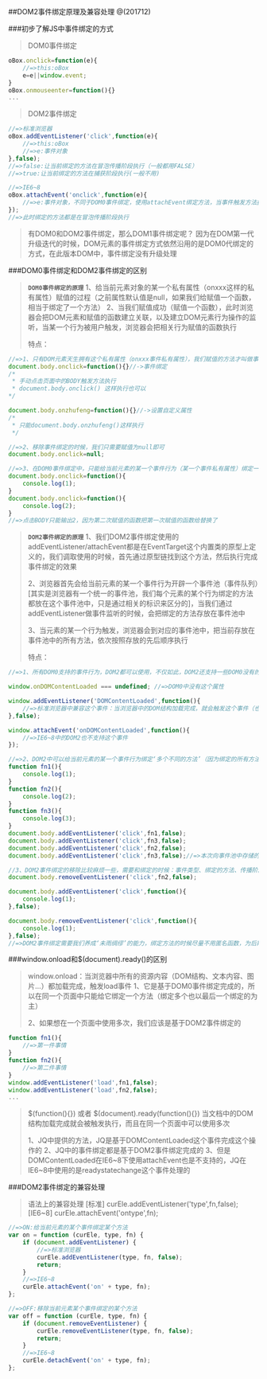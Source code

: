 ##DOM2事件绑定原理及兼容处理
@(201712)

###初步了解JS中事件绑定的方式
> DOM0事件绑定
```javascript
oBox.onclick=function(e){
	//=>this:oBox
	e=e||window.event;
}
oBox.onmouseenter=function(){}
...
```

> DOM2事件绑定
```javascript
//=>标准浏览器
oBox.addEventListener('click',function(e){
	//=>this:oBox
	//=>e:事件对象
},false);
//=>false:让当前绑定的方法在冒泡传播阶段执行（一般都用FALSE）
//=>true:让当前绑定的方法在捕获阶段执行(一般不用)

//=>IE6~8
oBox.attachEvent('onclick',function(e){
	//=>e:事件对象，不同于DOM0事件绑定，使用attachEvent绑定方法，当事件触发方法执行的时候，浏览器也会把事件对象当做实参传递给函数（传递的值和window.event是相同的），所以IE6~8下获取的事件对象对于：pageX\pageY\target...依然没有，还是存在兼容性（事件对象兼容处理在DOM2中依然存在）
});
//=>此时绑定的方法都是在冒泡传播阶段执行
```

> 有DOM0和DOM2事件绑定，那么DOM1事件绑定呢？
> 因为在DOM第一代升级迭代的时候，DOM元素的事件绑定方式依然沿用的是DOM0代绑定的方式，在此版本DOM中，事件绑定没有升级处理

###DOM0事件绑定和DOM2事件绑定的区别
> **`DOM0事件绑定的原理`**
> 1、给当前元素对象的某一个私有属性（onxxx这样的私有属性）赋值的过程（之前属性默认值是null，如果我们给赋值一个函数，相当于绑定了一个方法）
> 2、当我们赋值成功（赋值一个函数），此时浏览器会把DOM元素和赋值的函数建立关联，以及建立DOM元素行为操作的监听，当某一个行为被用户触发，浏览器会把相关行为赋值的函数执行
>  
> 特点：
```javascript
//=>1、只有DOM元素天生拥有这个私有属性（onxxx事件私有属性），我们赋值的方法才叫做事件绑定，否则属于给当前元素设置一个自定义属性而已
document.body.onclick=function(){}//->事件绑定
/*
 * 手动点击页面中的BODY触发方法执行
 * document.body.onclick() 这样执行也可以
*/

document.body.onzhufeng=function(){}//->设置自定义属性
/*
 * 只能document.body.onzhufeng()这样执行
 */

//=>2、移除事件绑定的时候，我们只需要赋值为null即可
document.body.onclick=null;

//=>3、在DOM0事件绑定中，只能给当前元素的某一个事件行为（某一个事件私有属性）绑定一个方法，绑定多个方法，最后一次绑定的会把之前绑定的都替换掉
document.body.onclick=function(){
	console.log(1);
}
document.body.onclick=function(){
	console.log(2);
}
//=>点击BODY只能输出2，因为第二次赋值的函数把第一次赋值的函数给替换了
```

> **`DOM2事件绑定的原理`**
> 1、我们DOM2事件绑定使用的addEventListener/attachEvent都是在EventTarget这个内置类的原型上定义的，我们调取使用的时候，首先通过原型链找到这个方法，然后执行完成事件绑定的效果
>  
> 2、浏览器首先会给当前元素的某一个事件行为开辟一个事件池（事件队列）[其实是浏览器有一个统一的事件池，我们每个元素的某个行为绑定的方法都放在这个事件池中，只是通过相关的标识来区分的]，当我们通过addEventListener做事件监听的时候，会把绑定的方法存放在事件池中
>  
> 3、当元素的某一个行为触发，浏览器会到对应的事件池中，把当前存放在事件池中的所有方法，依次按照存放的先后顺序执行
>  
> 特点：
```javascript
//=>1、所有DOM0支持的事件行为，DOM2都可以使用，不仅如此，DOM2还支持一些DOM0没有的事件行为：DOMContentLoaded...

window.onDOMContentLoaded === undefined; //=>DOM0中没有这个属性

window.addEventListener('DOMContentLoaded',function(){
	//=>标准浏览器中兼容这个事件：当浏览器中的DOM结构加载完成，就会触发这个事件（也会把绑定的方法执行）
},false);

window.attachEvent('onDOMContentLoaded',function(){
	//=>IE6~8中的DOM2也不支持这个事件
});

//=>2、DOM2中可以给当前元素的某一个事件行为绑定‘多个不同的方法’（因为绑定的所有方法都存放在事件池中了）
function fn1(){
	console.log(1);
}
function fn2(){
	console.log(2);
}
function fn3(){
	console.log(3);
}
document.body.addEventListener('click',fn1,false);
document.body.addEventListener('click',fn3,false);
document.body.addEventListener('click',fn2,false);
document.body.addEventListener('click',fn3,false);//=>本次向事件池中存储的时候，发现fn3已经在事件池中存在了，不能再存储了

//3、DOM2事件绑定的移除比较麻烦一些，需要和绑定的时候：事件类型、绑定的方法、传播阶段，三个完全一致才可以移除掉
document.body.removeEventListener('click',fn2,false);

document.body.addEventListener('click',function(){
	console.log(1);
},false);

document.body.removeEventListener('click',function(){
	console.log(1);
},false);
//=>DOM2事件绑定需要我们养成‘未雨绸缪’的能力，绑定方法的时候尽量不用匿名函数，为后期可能会把方法在事件池中移除掉做准备
```

###window.onload和$(document).ready()的区别
> window.onload：当浏览器中所有的资源内容（DOM结构、文本内容、图片...）都加载完成，触发load事件
> 1、它是基于DOM0事件绑定完成的，所以在同一个页面中只能给它绑定一个方法（绑定多个也以最后一个绑定的为主）
>  
> 2、如果想在一个页面中使用多次，我们应该是基于DOM2事件绑定的
```javascript
function fn1(){
	//=>第一件事情
}
function fn2(){
	//=>第二件事情
}
window.addEventListener('load',fn1,false);
window.addEventListener('load',fn2,false);
...
```

> \$(function(){}) 或者 $(document).ready(function(){})
> 当文档中的DOM结构加载完成就会被触发执行，而且在同一个页面中可以使用多次
>  
> 1、JQ中提供的方法，JQ是基于DOMContentLoaded这个事件完成这个操作的
> 2、JQ中的事件绑定都是基于DOM2事件绑定完成的
> 3、但是DOMContentLoaded在IE6~8下使用attachEvent也是不支持的，JQ在IE6~8中使用的是readystatechange这个事件处理的

###DOM2事件绑定的兼容处理
> 语法上的兼容处理
> [标准]
> curEle.addEventListener('type',fn,false);
> [IE6~8]
> curEle.attachEvent('ontype',fn);
```javascript
//=>ON:给当前元素的某个事件绑定某个方法
var on = function (curEle, type, fn) {
    if (document.addEventListener) {
        //=>标准浏览器
        curEle.addEventListener(type, fn, false);
        return;
    }
    //=>IE6~8
    curEle.attachEvent('on' + type, fn);
};

//=>OFF:移除当前元素某个事件绑定的某个方法
var off = function (curEle, type, fn) {
    if (document.removeEventListener) {
        curEle.removeEventListener(type, fn, false);
        return;
    }
    //=>IE6~8
    curEle.detachEvent('on' + type, fn);
};
```